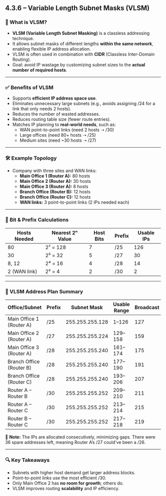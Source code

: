 ## 4.3.6 – Variable Length Subnet Masks (VLSM)

### 🧱 What is VLSM?
- **VLSM (Variable Length Subnet Masking)** is a classless addressing technique.
- It allows subnet masks of different lengths **within the same network**, enabling flexible IP address allocation.
- VLSM is often used in combination with **CIDR** (Classless Inter-Domain Routing).
- Goal: avoid IP wastage by customizing subnet sizes to the **actual number of required hosts**.

---

### ✅ Benefits of VLSM
- Supports **efficient IP address space use**.
- Eliminates unnecessary large subnets (e.g., avoids assigning /24 for a link that only needs 2 hosts).
- Reduces the number of wasted addresses.
- Reduces routing table size (fewer route entries).
- Matches IP planning to **real-world needs**, such as:
  - WAN point-to-point links (need 2 hosts ➝ /30)
  - Large offices (need 80+ hosts ➝ /25)
  - Medium sites (need ~30 hosts ➝ /27)

---

### 🛠️ Example Topology
- Company with three sites and WAN links:
  - **Main Office 1 (Router A):** 80 hosts
  - **Main Office 2 (Router A):** 30 hosts
  - **Main Office 3 (Router A):** 8 hosts
  - **Branch Office (Router B):** 12 hosts
  - **Branch Office (Router C):** 12 hosts
  - **WAN links:** 3 point-to-point links (2 IPs needed each)

---

### 📐 Bit & Prefix Calculations

| Hosts Needed | Nearest 2ⁿ Value | Host Bits | Prefix | Usable IPs |
|--------------|------------------|-----------|--------|------------|
| 80           | 2⁷ = 128         | 7         | /25    | 126        |
| 30           | 2⁵ = 32          | 5         | /27    | 30         |
| 8, 12        | 2⁴ = 16          | 4         | /28    | 14         |
| 2 (WAN link) | 2² = 4           | 2         | /30    | 2          |

---

### 🧾 VLSM Address Plan Summary

| Office/Subnet              | Prefix | Subnet Mask       | Usable Range     | Broadcast |
|---------------------------|--------|--------------------|------------------|-----------|
| Main Office 1 (Router A)  | /25    | 255.255.255.128    | 1–126            | 127       |
| Main Office 2 (Router A)  | /27    | 255.255.255.224    | 129–158          | 159       |
| Main Office 3 (Router A)  | /28    | 255.255.255.240    | 161–174          | 175       |
| Branch Office (Router B)  | /28    | 255.255.255.240    | 177–190          | 191       |
| Branch Office (Router C)  | /28    | 255.255.255.240    | 193–206          | 207       |
| Router A – Router B       | /30    | 255.255.255.252    | 209–210          | 211       |
| Router A – Router C       | /30    | 255.255.255.252    | 213–214          | 215       |
| Router B – Router C       | /30    | 255.255.255.252    | 217–218          | 219       |

📌 **Note:** The IPs are allocated consecutively, minimizing gaps. There were 36 spare addresses left, meaning Router A’s /27 could’ve been a /26.

---

### 🔍 Key Takeaways
- Subnets with higher host demand get larger address blocks.
- Point-to-point links use the most efficient /30.
- Only Main Office 2 has **no room for growth**; others do.
- VLSM improves routing **scalability** and IP efficiency.
